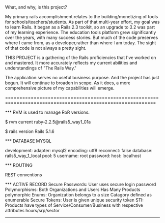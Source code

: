 
What, and why, is this project?

My primary rails accomplishment relates to the building/monetizing of tools for schools/teachers/students.
As part of that multi-year effort, my goal was to learn Rails. It began as a Rails 2.3 toolkit, so an upgrade to 3.2 was part of
 my learning experience. The education tools platform grew significantly over the years, with many success stories.
But much of the code preserves where I came from, as a developer,rather than where I am today. The sight of that code is not always a pretty sight.

THIS PROJECT is a gathering of the Rails proficiencies that I've worked on and mastered. It more accurately reflects my current abilities
 and understandings of "The Rails Way."

The application serves no useful business purpose. And the project has just begun.
It will continue to broaden in scope. As it does, a more comprehensive picture of my capabilities will emerge.

===========================================================================================================

*** RVM is used to manage RoR versions.

$ rvm current
ruby-2.2.5@rails5_way1_01a

$ rails version
Rails 5.1.6

*** DATABASE  MYSQL

development:
  adapter: mysql2
  encoding: utf8
  reconnect: false
  database: rails5_way_1_local
  pool: 5
  username: root
  password:
  host: localhost

*** ROUTING

 REST conventions

*** ACTIVE RECORD
    Secure Passwords:  User uses secure login password
    Polymorphisms:  Both Organizations and Users Has Many Products polymorphic
    Enums:   Organization belongs to a size Catagory defined as enumerable
    Secure Tokens:    User is given unique security token
    STI: Products have types of Service/Consumer/Business with respective attributes hours/srp/sector

***

